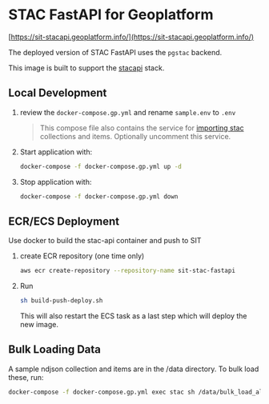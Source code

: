# STAC FastAPI for Geoplatform
[https://sit-stacapi.geoplatform.info/](https://sit-stacapi.geoplatform.info/)

The deployed version of STAC FastAPI uses the `pgstac` backend. 

This image is built to support the [stacapi](https://github.com/GeoPlatform/GeoPlatform/tree/develop/infrastructure/stac-api) stack. 

## Local Development
1. review the `docker-compose.gp.yml` and rename `sample.env` to `.env`

    > This compose file also contains the service for [importing stac](https://github.com/GeoPlatform/GeoPlatform/tree/develop/infrastructure/stac-import) collections and items. Optionally uncomment this service. 

2. Start application with:
    ```sh
    docker-compose -f docker-compose.gp.yml up -d
    ```
3. Stop application with:
    ```sh
    docker-compose -f docker-compose.gp.yml down
    ```

## ECR/ECS Deployment

Use docker to build the stac-api container and push to SIT

1. create ECR repository (one time only)
    ```sh
    aws ecr create-repository --repository-name sit-stac-fastapi
    ```
2. Run 
    ```sh
    sh build-push-deploy.sh
    ```
   This will also restart the ECS task as a last step which will deploy the new image. 

## Bulk Loading Data
A sample ndjson collection and items are in the /data directory. To bulk load these, run:

```sh
docker-compose -f docker-compose.gp.yml exec stac sh /data/bulk_load_all.sh
```